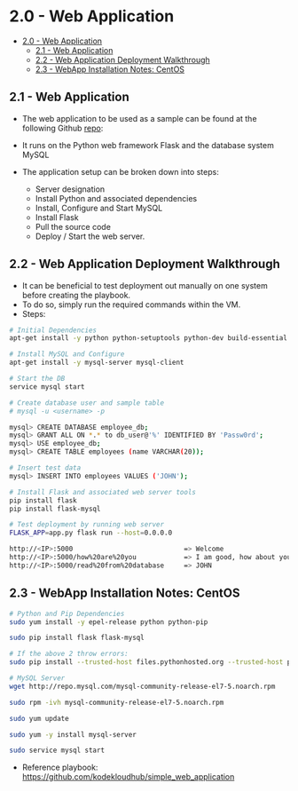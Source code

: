 # 2.0 - Web Application

- [2.0 - Web Application](#20---web-application)
  - [2.1 - Web Application](#21---web-application)
  - [2.2 - Web Application Deployment Walkthrough](#22---web-application-deployment-walkthrough)
  - [2.3 - WebApp Installation Notes: CentOS](#23---webapp-installation-notes-centos)

## 2.1 - Web Application

- The web application to be used as a sample can be found at the following Github [repo](https://github.com/mmumshad/simple-webapp):

- It runs on the Python web framework Flask and the database system MySQL
- The application setup can be broken down into steps:
  - Server designation
  - Install Python and associated dependencies
  - Install, Configure and Start MySQL
  - Install Flask
  - Pull the source code
  - Deploy / Start the web server.

## 2.2 - Web Application Deployment Walkthrough

- It can be beneficial to test deployment out manually on one system before creating the playbook.
- To do so, simply run the required commands within the VM.
- Steps:

```bash
# Initial Dependencies
apt-get install -y python python-setuptools python-dev build-essential python-pip python-mysqldb

# Install MySQL and Configure
apt-get install -y mysql-server mysql-client

# Start the DB
service mysql start

# Create database user and sample table
# mysql -u <username> -p

mysql> CREATE DATABASE employee_db;
mysql> GRANT ALL ON *.* to db_user@'%' IDENTIFIED BY 'Passw0rd';
mysql> USE employee_db;
mysql> CREATE TABLE employees (name VARCHAR(20));

# Insert test data
mysql> INSERT INTO employees VALUES ('JOHN');

# Install Flask and associated web server tools
pip install flask
pip install flask-mysql

# Test deployment by running web server
FLASK_APP=app.py flask run --host=0.0.0.0

http://<IP>:5000                            => Welcome
http://<IP>:5000/how%20are%20you            => I am good, how about you?
http://<IP>:5000/read%20from%20database     => JOHN
```

## 2.3 - WebApp Installation Notes: CentOS

```bash
# Python and Pip Dependencies
sudo yum install -y epel-release python python-pip

sudo pip install flask flask-mysql

# If the above 2 throw errors:
sudo pip install --trusted-host files.pythonhosted.org --trusted-host pypi.org --trusted-host pypi.python.org flask flask-mysql

# MySQL Server
wget http://repo.mysql.com/mysql-community-release-el7-5.noarch.rpm

sudo rpm -ivh mysql-community-release-el7-5.noarch.rpm

sudo yum update

sudo yum -y install mysql-server

sudo service mysql start
```

- Reference playbook: <https://github.com/kodekloudhub/simple_web_application>
